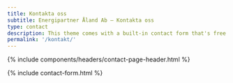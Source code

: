 ```yaml
---
title: Kontakta oss
subtitle: Energipartner Åland Ab – Kontakta oss
type: contact
description: This theme comes with a built-in contact form that's free and easy to set up.
permalink: '/kontakt/'
---
```


{% include components/headers/contact-page-header.html %}

{% include contact-form.html %}
